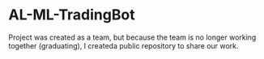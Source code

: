 # AL-ML-TradingBot

Project was created as a team, but because the team is no longer working together (graduating), I createda public repository to share our work.
